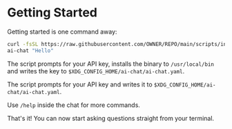 # Getting Started

Getting started is one command away:

```bash
curl -fsSL https://raw.githubusercontent.com/OWNER/REPO/main/scripts/install.sh | bash
ai-chat "Hello"
```

The script prompts for your API key, installs the binary to `/usr/local/bin` and writes the key to `$XDG_CONFIG_HOME/ai-chat/ai-chat.yaml`.

The script prompts for your API key and writes it to `$XDG_CONFIG_HOME/ai-chat/ai-chat.yaml`.

Use `/help` inside the chat for more commands.

That's it! You can now start asking questions straight from your terminal.
